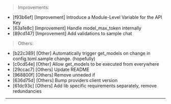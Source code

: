 > Improvements:
- [f93b6ef] [Improvement] Introduce a Module-Level Variable for the API Key
- [63a1e8c] [Improvement] Handle model_max_token internally
- [89cd147] [Improvement] Add validations to sample chat

> Others:
- [b22c389] [Other] Automatically trigger get_models on change in config.toml.sample change. (hopefully)
- [c0cd54e] [Other] Allow get_models to be executed from everywhere
- [29ccac7] [Others] Update README
- [968800f] [Others] Remove unneded if
- [636d75d] [Others] Bump providers client version
- [61dc93c] [Others] Add lib specific requirements separately, remove redundancies


---
